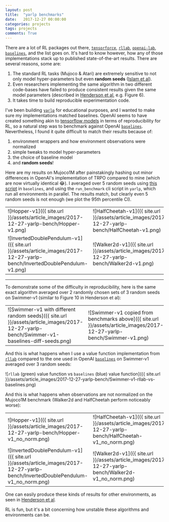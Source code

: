 ```yaml
---
layout: post
title:  "yarlp benchmarks"
date:   2017-12-27 00:00:00
categories: projects
tags: projects
comments: True
---
```


There are a lot of RL packages out there, [`tensorforce`][tensorforce], [`rllab`][rllab], [`openai-lab`][openailab], [`baselines`][baselines], and the list goes on. It's hard to know however, how any of those implementations stack up to published state-of-the-art results. There are several reasons, some are: 

1. The standard RL tasks (Mujoco & Atari) are extremely sensitive to not only model hyper-parameters but even **random seeds** ([Islam et al][islametal]).
2. Even researchers implementing the same algorithm in two different code-bases have failed to produce consistent results given the same model parameters (described in [Henderson et al][hendersonetal], e.g. Figure 6).
3. It takes time to build reproducible experimentation code.

I've been building [`yarlp`][yarlp] for educational purposes, and I wanted to make sure my implementations matched baselines. OpenAI seems to have created something akin to [tensorflow models][tensorflowmodels] in terms of reproducibility for RL, so a natural step was to benchmark against OpenAI [`baselines`][baselines]. Nevertheless, I found it quite difficult to match their results because of:

1. environment wrappers and how environment observations were normalized
2. simple tweaks to model hyper-parameters
3. the choice of baseline model
4. and **random seeds**!


Here are my results on Mujoco1M after painstakingly hashing out minor differences in OpenAI's implementation of TRPO compared to mine (which are now virtually identical 😂). I averaged over 5 random seeds using [this script][baselinesscript] in `baselines`, and using the `run_benchmark` cli script in `yarlp`, which run all environments in parallel. The results match, but clearly even 5 random seeds is not enough (we plot the 95th percentile CI).

|   |   |   |   |
|---|---|---|---|
|![Hopper-v1]({{ site.url }}/assets/article_images/2017-12-27-yarlp-bench/Hopper-v1.png)|![HalfCheetah-v1]({{ site.url }}/assets/article_images/2017-12-27-yarlp-bench/HalfCheetah-v1.png)|![Reacher-v1]({{ site.url }}/assets/article_images/2017-12-27-yarlp-bench/Reacher-v1.png)|![Swimmer-v1]({{ site.url }}/assets/article_images/2017-12-27-yarlp-bench/Swimmer-v1.png)|
|![InvertedDoublePendulum-v1]({{ site.url }}/assets/article_images/2017-12-27-yarlp-bench/InvertedDoublePendulum-v1.png)|![Walker2d-v1]({{ site.url }}/assets/article_images/2017-12-27-yarlp-bench/Walker2d-v1.png)|![InvertedPendulum-v1]({{ site.url }}/assets/article_images/2017-12-27-yarlp-bench/InvertedPendulum-v1.png)|


---

To demonstrate some of the difficulty in reproducibility, here is the same exact algorithm averaged over 2 randomly chosen sets of 3 random seeds on Swimmer-v1 (similar to Figure 10 in Henderson et al):

|	|	|
|---|---|
|![Swimmer-v1 with different random seeds]({{ site.url }}/assets/article_images/2017-12-27-yarlp-bench/Swimmer-v1-baselines-diff-seeds.png)|![Swimmer-v1 copied from benchmarks above]({{ site.url }}/assets/article_images/2017-12-27-yarlp-bench/Swimmer-v1.png)|


And this is what happens when I use a value function implementation from [`rllab`][rllab] compared to the one used in OpenAI [`baselines`][baselines] on Swimmer-v1 averaged over 3 random seeds:

![`rllab` (green) value function vs `baselines` (blue) value function]({{ site.url }}/assets/article_images/2017-12-27-yarlp-bench/Swimmer-v1-rllab-vs-baselines.png)

And this is what happens when observations are not normalized on the Mujoco1M benchmark (Walker2d and HalfCheetah perform noticeably worse):

|   |   |   |   |
|---|---|---|---|
|![Hopper-v1]({{ site.url }}/assets/article_images/2017-12-27-yarlp-bench/Hopper-v1_no_norm.png)|![HalfCheetah-v1]({{ site.url }}/assets/article_images/2017-12-27-yarlp-bench/HalfCheetah-v1_no_norm.png)|![Reacher-v1]({{ site.url }}/assets/article_images/2017-12-27-yarlp-bench/Reacher-v1_no_norm.png)|![Swimmer-v1]({{ site.url }}/assets/article_images/2017-12-27-yarlp-bench/Swimmer-v1_no_norm.png)|
|![InvertedDoublePendulum-v1]({{ site.url }}/assets/article_images/2017-12-27-yarlp-bench/InvertedDoublePendulum-v1_no_norm.png)|![Walker2d-v1]({{ site.url }}/assets/article_images/2017-12-27-yarlp-bench/Walker2d-v1_no_norm.png)|![InvertedPendulum-v1]({{ site.url }}/assets/article_images/2017-12-27-yarlp-bench/InvertedPendulum-v1_no_norm.png)|

One can easily produce these kinds of results for other environments, as seen in [Henderson et al][hendersonetal].

RL is fun, but it's a bit concerning how unstable these algorithms and environments can be.


[hendersonetal]: https://arxiv.org/pdf/1709.06560.pdf 
[islametal]: https://arxiv.org/pdf/1708.04133.pdf
[tensorforce]: https://github.com/reinforceio/tensorforce
[openai_lab]: https://github.com/kengz/openai_lab
[tensorflowmodels]: https://github.com/tensorflow/models
[yarlp]: https://github.com/btaba/yarlp
[tensorforce]: https://github.com/reinforceio/tensorforce
[baselines]: https://github.com/openai/baselines
[openailab]: https://github.com/kengz/openai_lab
[rllab]: https://github.com/rll/rllab
[baselinesscript]: https://github.com/btaba/baselines/blob/master/baselines/trpo_mpi/run_trpo_experiment.py
